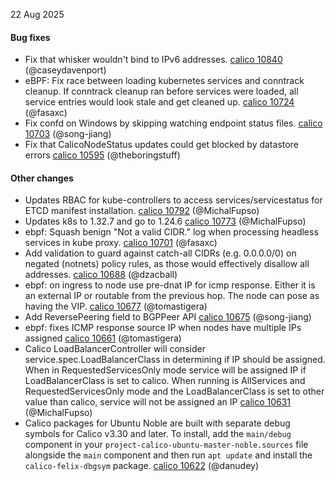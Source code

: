 22 Aug 2025

#### Bug fixes

- Fix that whisker wouldn't bind to IPv6 addresses. [calico 10840](https://github.com/projectcalico/calico/pull/10840) (@caseydavenport)
- eBPF: Fix race between loading kubernetes services and conntrack cleanup.  If conntrack cleanup ran before services were loaded, all service entries would look stale and get cleaned up. [calico 10724](https://github.com/projectcalico/calico/pull/10724) (@fasaxc)
- Fix confd on Windows by skipping watching endpoint status files. [calico 10703](https://github.com/projectcalico/calico/pull/10703) (@song-jiang)
- Fix that CalicoNodeStatus updates could get blocked by datastore errors [calico 10595](https://github.com/projectcalico/calico/pull/10595) (@theboringstuff)

#### Other changes

- Updates RBAC for kube-controllers to access services/servicestatus for ETCD manifest installation. [calico 10792](https://github.com/projectcalico/calico/pull/10792) (@MichalFupso)
- Updates k8s to 1.32.7 and go to 1.24.6 [calico 10773](https://github.com/projectcalico/calico/pull/10773) (@MichalFupso)
- ebpf: Squash benign "Not a valid CIDR." log when processing headless services in kube proxy. [calico 10701](https://github.com/projectcalico/calico/pull/10701) (@fasaxc)
- Add validation to guard against catch-all CIDRs (e.g. 0.0.0.0/0) on negated (notnets) policy rules, as those would effectively disallow all addresses. [calico 10688](https://github.com/projectcalico/calico/pull/10688) (@dzacball)
- ebpf: on ingress to node use pre-dnat IP for icmp response. Either it is an external IP or routable from the previous hop. The node can pose as having the VIP. [calico 10677](https://github.com/projectcalico/calico/pull/10677) (@tomastigera)
- Add ReversePeering field to BGPPeer API [calico 10675](https://github.com/projectcalico/calico/pull/10675) (@song-jiang)
- ebpf: fixes ICMP response source IP when nodes have multiple IPs assigned [calico 10661](https://github.com/projectcalico/calico/pull/10661) (@tomastigera)
- Calico LoadBalancerController will consider service.spec.LoadBalancerClass in determining if IP should be assigned. When in RequestedServicesOnly mode service will be assigned IP if LoadBalancerClass is set to calico. When running is AllServices and RequestedServicesOnly mode and the LoadBalancerClass is set to other value than calico, service will not be assigned an IP [calico 10631](https://github.com/projectcalico/calico/pull/10631) (@MichalFupso)
- Calico packages for Ubuntu Noble are built with separate debug symbols for Calico v3.30 and later. To install, add the `main/debug` component in your `project-calico-ubuntu-master-noble.sources` file alongside the `main` component and then run `apt update` and install the `calico-felix-dbgsym` package. [calico 10622](https://github.com/projectcalico/calico/pull/10622) (@danudey)
